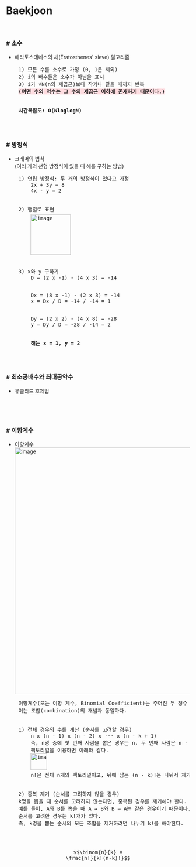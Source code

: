 # Baekjoon

<br>
<h3># 소수</h3>
<ul>
    <li>에라토스테네스의 체(Eratosthenes' sieve) 알고리즘</li>
</ul>
<pre>
    1) 모든 수를 소수로 가정 (0, 1은 제외)
    2) i의 배수들은 소수가 아님을 표시
    3) i가 √N(n의 제곱근)보다 작거나 같을 때까지 반복
    <span style='background-color:#ffdce0'><strong>(어떤 수의 약수는 그 수의 제곱근 이하에 존재하기 때문이다.)</strong></span>
    <br>
    <span><strong>시간복잡도: O(NloglogN)</strong></span>
</pre>
<br>
<br>
<h3># 방정식</h3>
<ul>
    <li>크래머의 법칙</li>
    <span>(여러 개의 선형 방정식이 있을 때 해를 구하는 방법)</span>
</ul>
<pre>
    1) 연립 방정식: 두 개의 방정식이 있다고 가정
        2x + 3y = 8
        4x - y = 2
    <br>
    2) 행렬로 표현
        <img style="margin-top:5px;" width="110px" alt="image" src="https://github.com/user-attachments/assets/aa3639ea-d2a7-4473-9708-9fa2b51aeeb4" />
    <br>
    3) x와 y 구하기
        D = (2 x -1) - (4 x 3) = -14
        <br>
        Dx = (8 x -1) - (2 x 3) = -14
        x = Dx / D = -14 / -14 = 1
        <br>
        Dy = (2 x 2) - (4 x 8) = -28
        y = Dy / D = -28 / -14 = 2
        <br>
        <strong>해는 x = 1, y = 2</strong>
</pre>
<br>
<br>
<h3># 최소공배수와 최대공약수</h3>
<ul>
    <li>유클리드 호제법</li>
    <span></span>
</ul>
<pre>
</pre>
<br>
<br>
<h3># 이항계수</h3>
<ul>
    <li>이항계수</li>
    <span><img width="674" alt="image" src="https://github.com/user-attachments/assets/5d06afa8-275b-48d5-912b-1c7e8aa05323" /></span>
</ul>
<pre>
    이항계수(또는 이항 계수, Binomial Coefficient)는 주어진 두 정수 n과 k에 대해, n개의 항목 중에서 k개를 선택하는 방법의 수를 나타낸다.
    이는 조합(combination)의 개념과 동일하다.
    <br>
    1) 전체 경우의 수를 계산 (순서를 고려할 경우)
        n x (n - 1) x (n - 2) x ··· x (n - k + 1)
        즉, n명 중에 첫 번째 사람을 뽑은 경우는 n, 두 번째 사람은 n - 1, ... 이런 식으로 경우가 줄어들게 된다.
        팩토리얼을 이용하면 아래와 같다.
        <span><img width="45px" alt="image" src="https://github.com/user-attachments/assets/0181d328-a177-41ca-a274-f5ece685fd0b" /></span>
        n!은 전체 n개의 팩토리얼이고, 뒤에 남는 (n - k)!는 나눠서 제거한 것이다.
    <br>
    2) 중복 제거 (순서를 고려하지 않을 경우)
    k명을 뽑을 때 순서를 고려하지 않는다면, 중복된 경우를 제거해야 한다.
    예를 들어, A와 B를 뽑을 때 A → B와 B → A는 같은 경우이기 때문이다.
    순서를 고려한 경우는 k!개가 있다.
    즉, k명을 뽑는 순서의 모든 조합을 제거하려면 나누기 k!를 해야한다.
    <br>
    
```math
\binom{n}{k} = \frac{n!}{k!(n-k)!}
```
</pre>

